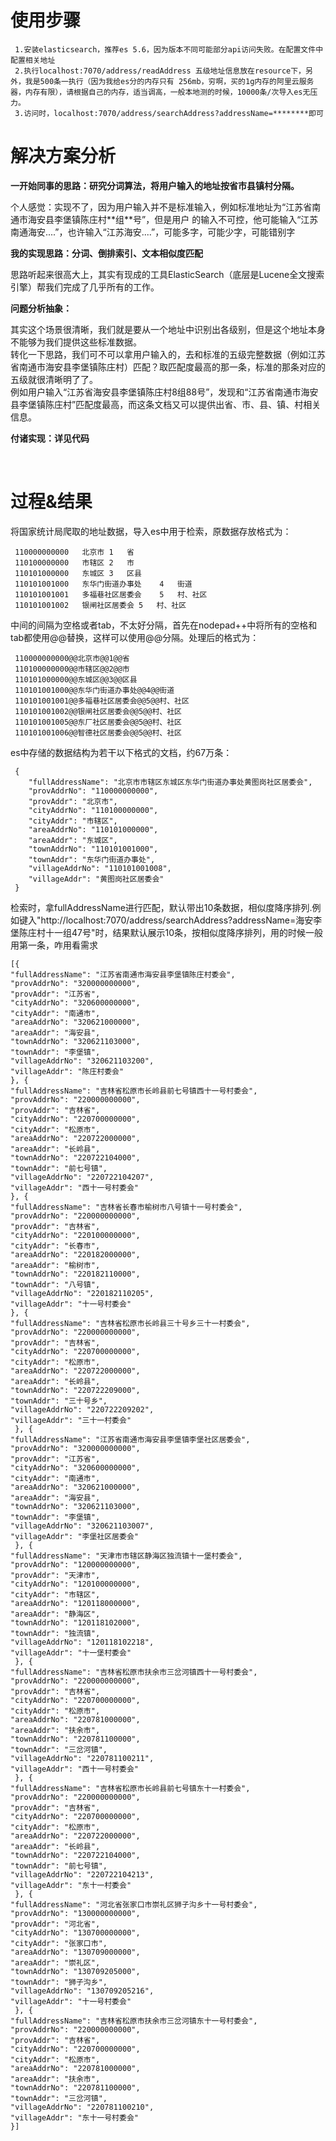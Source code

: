 # 使用步骤 #
     1.安装elasticsearch，推荐es 5.6，因为版本不同可能部分api访问失败。在配置文件中配置相关地址
     2.执行localhost:7070/address/readAddress 五级地址信息放在resource下，另外，我是500条一执行（因为我给es分的内存只有 256mb，穷啊，买的1g内存的阿里云服务器，内存有限），请根据自己的内存，适当调高，一般本地测的时候，10000条/次导入es无压力。
     3.访问时，localhost:7070/address/searchAddress?addressName=********即可

# 解决方案分析 #


 <div>
    <p><strong>一开始同事的思路：研究分词算法，将用户输入的地址按省市县镇村分隔。</strong></p>
    <p>个人感觉：实现不了，因为用户输入并不是标准输入，例如标准地址为“江苏省南通市海安县李堡镇陈庄村**组**号”，但是用户
    的输入不可控，他可能输入“江苏南通海安....”，也许输入“江苏海安....”，可能多字，可能少字，可能错别字</p>
</div>
<div>
    <p><strong>我的实现思路：分词、倒排索引、文本相似度匹配</strong></p>
    <p>思路听起来很高大上，其实有现成的工具ElasticSearch（底层是Lucene全文搜索引擎）帮我们完成了几乎所有的工作。</p>
    <p><strong>问题分析抽象：</strong></p>
    <p>其实这个场景很清晰，我们就是要从一个地址中识别出各级别，但是这个地址本身不能够为我们提供这些标准数据。<br/>
        转化一下思路，我们可不可以拿用户输入的，去和标准的五级完整数据（例如江苏省南通市海安县李堡镇陈庄村）匹配？取匹配度最高的那一条，标准的那条对应的五级就很清晰明了了。<br/>
        例如用户输入“江苏省海安县李堡镇陈庄村8组88号”，发现和“江苏省南通市海安县李堡镇陈庄村”匹配度最高，而这条文档又可以提供出省、市、县、镇、村相关信息。
    </p>
    <p><strong>付诸实现：详见代码  </strong> </p>
    <br/>
</div>

# 过程&结果 #

将国家统计局爬取的地址数据，导入es中用于检索，原数据存放格式为：

     110000000000	北京市	1	省
     110100000000	市辖区	2	市
     110101000000	东城区	3	区县
     110101001000	东华门街道办事处	4	街道
     110101001001	多福巷社区居委会	5	村、社区
     110101001002	银闸社区居委会	5	村、社区
中间的间隔为空格或者tab，不太好分隔，首先在nodepad++中将所有的空格和tab都使用@@替换，这样可以使用@@分隔。处理后的格式为：

     110000000000@@北京市@@1@@省
     110100000000@@市辖区@@2@@市
     110101000000@@东城区@@3@@区县
     110101001000@@东华门街道办事处@@4@@街道
     110101001001@@多福巷社区居委会@@5@@村、社区
     110101001002@@银闸社区居委会@@5@@村、社区
     110101001005@@东厂社区居委会@@5@@村、社区
     110101001006@@智德社区居委会@@5@@村、社区

es中存储的数据结构为若干以下格式的文档，约67万条：

     {
        "fullAddressName": "北京市市辖区东城区东华门街道办事处黄图岗社区居委会",
        "provAddrNo": "﻿110000000000",
        "provAddr": "北京市",
        "cityAddrNo": "110100000000",
        "cityAddr": "市辖区",
        "areaAddrNo": "110101000000",
        "areaAddr": "东城区",
        "townAddrNo": "110101001000",
        "townAddr": "东华门街道办事处",
        "villageAddrNo": "110101001008",
        "villageAddr": "黄图岗社区居委会"
     }

检索时，拿fullAddressName进行匹配，默认带出10条数据，相似度降序排列.例如键入"http://localhost:7070/address/searchAddress?addressName=海安李堡陈庄村十一组47号"时，结果默认展示10条，按相似度降序排列，用的时候一般用第一条，咋用看需求

    [{
	"fullAddressName": "江苏省南通市海安县李堡镇陈庄村委会",
	"provAddrNo": "320000000000",
	"provAddr": "江苏省",
	"cityAddrNo": "320600000000",
	"cityAddr": "南通市",
	"areaAddrNo": "320621000000",
	"areaAddr": "海安县",
	"townAddrNo": "320621103000",
	"townAddr": "李堡镇",
	"villageAddrNo": "320621103200",
	"villageAddr": "陈庄村委会"
    }, {
	"fullAddressName": "吉林省松原市长岭县前七号镇西十一号村委会",
	"provAddrNo": "220000000000",
	"provAddr": "吉林省",
	"cityAddrNo": "220700000000",
	"cityAddr": "松原市",
	"areaAddrNo": "220722000000",
	"areaAddr": "长岭县",
	"townAddrNo": "220722104000",
	"townAddr": "前七号镇",
	"villageAddrNo": "220722104207",
	"villageAddr": "西十一号村委会"
    }, {
	"fullAddressName": "吉林省长春市榆树市八号镇十一号村委会",
	"provAddrNo": "220000000000",
	"provAddr": "吉林省",
	"cityAddrNo": "220100000000",
	"cityAddr": "长春市",
	"areaAddrNo": "220182000000",
	"areaAddr": "榆树市",
	"townAddrNo": "220182110000",
	"townAddr": "八号镇",
	"villageAddrNo": "220182110205",
	"villageAddr": "十一号村委会"
    }, {
	"fullAddressName": "吉林省松原市长岭县三十号乡三十一村委会",
	"provAddrNo": "220000000000",
	"provAddr": "吉林省",
	"cityAddrNo": "220700000000",
	"cityAddr": "松原市",
	"areaAddrNo": "220722000000",
	"areaAddr": "长岭县",
	"townAddrNo": "220722209000",
	"townAddr": "三十号乡",
	"villageAddrNo": "220722209202",
	"villageAddr": "三十一村委会"
     }, {
	"fullAddressName": "江苏省南通市海安县李堡镇李堡社区居委会",
	"provAddrNo": "320000000000",
	"provAddr": "江苏省",
	"cityAddrNo": "320600000000",
	"cityAddr": "南通市",
	"areaAddrNo": "320621000000",
	"areaAddr": "海安县",
	"townAddrNo": "320621103000",
	"townAddr": "李堡镇",
	"villageAddrNo": "320621103007",
	"villageAddr": "李堡社区居委会"
     }, {
	"fullAddressName": "天津市市辖区静海区独流镇十一堡村委会",
	"provAddrNo": "120000000000",
	"provAddr": "天津市",
	"cityAddrNo": "120100000000",
	"cityAddr": "市辖区",
	"areaAddrNo": "120118000000",
	"areaAddr": "静海区",
	"townAddrNo": "120118102000",
	"townAddr": "独流镇",
	"villageAddrNo": "120118102218",
	"villageAddr": "十一堡村委会"
     }, {
	"fullAddressName": "吉林省松原市扶余市三岔河镇西十一号村委会",
	"provAddrNo": "220000000000",
	"provAddr": "吉林省",
	"cityAddrNo": "220700000000",
	"cityAddr": "松原市",
	"areaAddrNo": "220781000000",
	"areaAddr": "扶余市",
	"townAddrNo": "220781100000",
	"townAddr": "三岔河镇",
	"villageAddrNo": "220781100211",
	"villageAddr": "西十一号村委会"
     }, {
	"fullAddressName": "吉林省松原市长岭县前七号镇东十一村委会",
	"provAddrNo": "220000000000",
	"provAddr": "吉林省",
	"cityAddrNo": "220700000000",
	"cityAddr": "松原市",
	"areaAddrNo": "220722000000",
	"areaAddr": "长岭县",
	"townAddrNo": "220722104000",
	"townAddr": "前七号镇",
	"villageAddrNo": "220722104213",
	"villageAddr": "东十一村委会"
     }, {
	"fullAddressName": "河北省张家口市崇礼区狮子沟乡十一号村委会",
	"provAddrNo": "130000000000",
	"provAddr": "河北省",
	"cityAddrNo": "130700000000",
	"cityAddr": "张家口市",
	"areaAddrNo": "130709000000",
	"areaAddr": "崇礼区",
	"townAddrNo": "130709205000",
	"townAddr": "狮子沟乡",
	"villageAddrNo": "130709205216",
	"villageAddr": "十一号村委会"
     }, {
	"fullAddressName": "吉林省松原市扶余市三岔河镇东十一号村委会",
	"provAddrNo": "220000000000",
	"provAddr": "吉林省",
	"cityAddrNo": "220700000000",
	"cityAddr": "松原市",
	"areaAddrNo": "220781000000",
	"areaAddr": "扶余市",
	"townAddrNo": "220781100000",
	"townAddr": "三岔河镇",
	"villageAddrNo": "220781100210",
	"villageAddr": "东十一号村委会"
    }]
